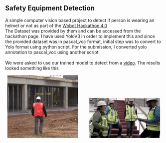 ## Safety Equipment Detection

A simple computer vision based project to detect if person is wearing an helmet or not as part of the 
[Wobot Hackathon 4.0](https://wobot.ai/blog/wobot-hackathon-4-0/)
<br>
The Dataset was provided by them and can be accessed from the hackathon page.
I have used YoloV3 in order to implement this and since the provided dataset was
in pascal_voc format, initial step was to convert to Yolo format using python script. For the 
submission, I converted yolo annotation to pascal_voc using another script
<br><br>
We were asked to use our trained model to detect from a [video](https://www.youtube.com/watch?v=6PoPwZ0WO9w). The results looked something like this

<p align="center">
  <img alt="Ex1" src="Images/ex1.gif" width="45%">
&nbsp; &nbsp; &nbsp; &nbsp;
  <img alt="Ex2" src="Images/ex2.gif" width="45%">
</p>
